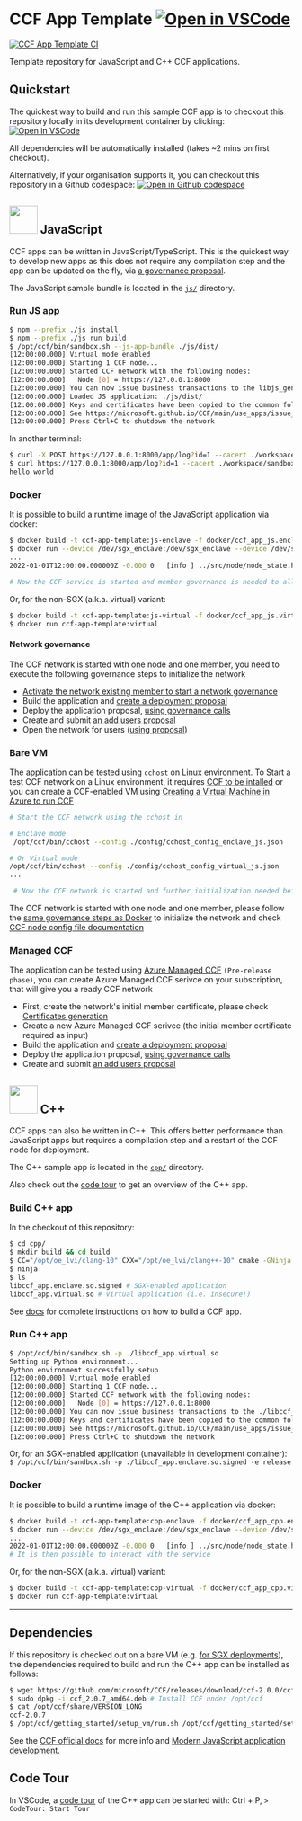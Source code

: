 # CCF App Template [![Open in VSCode](https://img.shields.io/static/v1?label=Open+in&message=VSCode&logo=visualstudiocode&color=007ACC&logoColor=007ACC&labelColor=2C2C32)](https://vscode.dev/redirect?url=vscode://ms-vscode-remote.remote-containers/cloneInVolume?url=https://github.com/microsoft/ccf-app-template)

[![CCF App Template CI](https://github.com/microsoft/ccf-app-template/actions/workflows/ci.yml/badge.svg)](https://github.com/microsoft/ccf-app-template/actions/workflows/ci.yml)

Template repository for JavaScript and C++ CCF applications.

## Quickstart

The quickest way to build and run this sample CCF app is to checkout this repository locally in its development container by clicking: 
[![Open in VSCode](https://img.shields.io/static/v1?label=Open+in&message=VSCode&logo=visualstudiocode&color=007ACC&logoColor=007ACC&labelColor=2C2C32)](https://vscode.dev/redirect?url=vscode://ms-vscode-remote.remote-containers/cloneInVolume?url=https://github.com/microsoft/ccf-app-template)

All dependencies will be automatically installed (takes ~2 mins on first checkout).

Alternatively, if your organisation supports it, you can checkout this repository in a Github codespace: [![Open in Github codespace](https://img.shields.io/static/v1?label=Open+in&message=GitHub+codespace&logo=github&color=2F363D&logoColor=white&labelColor=2C2C32)](https://github.com/codespaces/new?hide_repo_select=true&ref=main&repo=496290904&machine=basicLinux32gb&devcontainer_path=.devcontainer.json&location=WestEurope)

## <img src="https://user-images.githubusercontent.com/42961061/191275583-88e00f94-73aa-4d66-9786-047987eb9fa9.png" height=50px> </img> JavaScript

CCF apps can be written in JavaScript/TypeScript. This is the quickest way to develop new apps as this does not require any compilation step and the app can be updated on the fly, via [a governance proposal](https://microsoft.github.io/CCF/main/build_apps/js_app_bundle.html#deployment).

The JavaScript sample bundle is located in the [`js/`](js/) directory.

### Run JS app

```bash
$ npm --prefix ./js install
$ npm --prefix ./js run build
$ /opt/ccf/bin/sandbox.sh --js-app-bundle ./js/dist/
[12:00:00.000] Virtual mode enabled
[12:00:00.000] Starting 1 CCF node...
[12:00:00.000] Started CCF network with the following nodes:
[12:00:00.000]   Node [0] = https://127.0.0.1:8000
[12:00:00.000] You can now issue business transactions to the libjs_generic application
[12:00:00.000] Loaded JS application: ./js/dist/
[12:00:00.000] Keys and certificates have been copied to the common folder: /workspaces/ccf-app-template/workspace/sandbox_common
[12:00:00.000] See https://microsoft.github.io/CCF/main/use_apps/issue_commands.html for more information
[12:00:00.000] Press Ctrl+C to shutdown the network
```

In another terminal:

```bash
$ curl -X POST https://127.0.0.1:8000/app/log?id=1 --cacert ./workspace/sandbox_common/service_cert.pem -H "Content-Type: application/json" --data '{"msg": "hello world"}'
$ curl https://127.0.0.1:8000/app/log?id=1 --cacert ./workspace/sandbox_common/service_cert.pem
hello world
```

### Docker

It is possible to build a runtime image of the JavaScript application via docker:

```bash
$ docker build -t ccf-app-template:js-enclave -f docker/ccf_app_js.enclave .
$ docker run --device /dev/sgx_enclave:/dev/sgx_enclave --device /dev/sgx_provision:/dev/sgx_provision -v /dev/sgx:/dev/sgx ccf-app-template:js-enclave
...
2022-01-01T12:00:00.000000Z -0.000 0   [info ] ../src/node/node_state.h:1790        | Network TLS connections now accepted

# Now the CCF service is started and member governance is needed to allow trusted users to interact with the deployed application
```

Or, for the non-SGX (a.k.a. virtual) variant:

```bash
$ docker build -t ccf-app-template:js-virtual -f docker/ccf_app_js.virtual .
$ docker run ccf-app-template:virtual
```

#### Network governance

The CCF network is started with one node and one member, you need to execute the following governance steps to initialize the network

- [Activate the network existing member to start a network governance](https://microsoft.github.io/CCF/main/governance/adding_member.html#activating-a-new-member)
- Build the application and [create a deployment proposal](https://microsoft.github.io/CCF/main/build_apps/js_app_bundle.html#deployment)
- Deploy the application proposal, [using governance calls](https://microsoft.github.io/CCF/main/governance/proposals.html#submitting-a-new-proposal)
- Create and submit [an add users proposal](https://microsoft.github.io/CCF/main/governance/open_network.html#adding-users)
- Open the network for users ([using proposal](https://microsoft.github.io/CCF/main/governance/open_network.html#opening-the-network))

### Bare VM

The application can be tested using `cchost` on Linux environment.
To Start a test CCF network on a Linux environment, it requires [CCF to be intalled](https://microsoft.github.io/CCF/main/build_apps/install_bin.html) or you can create a CCF-enabled VM using [Creating a Virtual Machine in Azure to run CCF](https://github.com/microsoft/CCF/blob/main/getting_started/azure_vm/README.md)

```bash
# Start the CCF network using the cchost in

# Enclave mode
 /opt/ccf/bin/cchost --config ./config/cchost_config_enclave_js.json

# Or Virtual mode
/opt/ccf/bin/cchost --config ./config/cchost_config_virtual_js.json
...

 # Now the CCF network is started and further initialization needed before the interaction with the service
```

The CCF network is started with one node and one member, please follow the [same governance steps as Docker](#network-governance) to initialize the network and check [CCF node config file documentation](https://microsoft.github.io/CCF/main/operations/configuration.html)


### Managed CCF

The application can be tested using [Azure Managed CCF](https://techcommunity.microsoft.com/t5/azure-confidential-computing/microsoft-introduces-preview-of-azure-managed-confidential/ba-p/3648986) ``(Pre-release phase)``, you can create Azure Managed CCF serivce on your subscription, that will give you a ready CCF network

- First, create the network's initial member certificate, please check [Certificates generation](https://microsoft.github.io/CCF/release/3.x/governance/adding_member.html)
- Create a new Azure Managed CCF serivce (the initial member certificate required as input)
- Build the application and [create a deployment proposal](https://microsoft.github.io/CCF/main/build_apps/js_app_bundle.html#deployment)
- Deploy the application proposal, [using governance calls](https://microsoft.github.io/CCF/main/governance/proposals.html#creating-a-proposal)
- Create and submit [an add users proposal](https://microsoft.github.io/CCF/main/governance/proposals.html#creating-a-proposal)

## <img src="https://user-images.githubusercontent.com/42961061/191275172-24269bf0-bb9c-402d-8900-2d589582a781.png" height=50px></img> C++ 

CCF apps can also be written in C++. This offers better performance than JavaScript apps but requires a compilation step and a restart of the CCF node for deployment.

The C++ sample app is located in the [`cpp/`](cpp/) directory.

Also check out the [code tour](#code-tour) to get an overview of the C++ app.

### Build C++ app

In the checkout of this repository:

```bash
$ cd cpp/
$ mkdir build && cd build
$ CC="/opt/oe_lvi/clang-10" CXX="/opt/oe_lvi/clang++-10" cmake -GNinja ..
$ ninja
$ ls
libccf_app.enclave.so.signed # SGX-enabled application
libccf_app.virtual.so # Virtual application (i.e. insecure!)
```

See [docs](https://microsoft.github.io/CCF/main/build_apps) for complete instructions on how to build a CCF app.

### Run C++ app

```bash
$ /opt/ccf/bin/sandbox.sh -p ./libccf_app.virtual.so
Setting up Python environment...
Python environment successfully setup
[12:00:00.000] Virtual mode enabled
[12:00:00.000] Starting 1 CCF node...
[12:00:00.000] Started CCF network with the following nodes:
[12:00:00.000]   Node [0] = https://127.0.0.1:8000
[12:00:00.000] You can now issue business transactions to the ./libccf_app.virtual.so application
[12:00:00.000] Keys and certificates have been copied to the common folder: .../ccf-app-template/build/workspace/sandbox_common
[12:00:00.000] See https://microsoft.github.io/CCF/main/use_apps/issue_commands.html for more information
[12:00:00.000] Press Ctrl+C to shutdown the network
```

Or, for an SGX-enabled application (unavailable in development container): `$ /opt/ccf/bin/sandbox.sh -p ./libccf_app.enclave.so.signed -e release`

### Docker

It is possible to build a runtime image of the C++ application via docker:

```bash
$ docker build -t ccf-app-template:cpp-enclave -f docker/ccf_app_cpp.enclave .
$ docker run --device /dev/sgx_enclave:/dev/sgx_enclave --device /dev/sgx_provision:/dev/sgx_provision -v /dev/sgx:/dev/sgx ccf-app-template:cpp-enclave
...
2022-01-01T12:00:00.000000Z -0.000 0   [info ] ../src/node/node_state.h:1790        | Network TLS connections now accepted
# It is then possible to interact with the service
```

Or, for the non-SGX (a.k.a. virtual) variant:

```bash
$ docker build -t ccf-app-template:cpp-virtual -f docker/ccf_app_cpp.virtual .
$ docker run ccf-app-template:virtual
```

---

## Dependencies

If this repository is checked out on a bare VM (e.g. [for SGX deployments](https://docs.microsoft.com/en-us/azure/confidential-computing/quick-create-portal)), the dependencies required to build and run the C++ app can be installed as follows:

```bash
$ wget https://github.com/microsoft/CCF/releases/download/ccf-2.0.0/ccf_2.0.7_amd64.deb
$ sudo dpkg -i ccf_2.0.7_amd64.deb # Install CCF under /opt/ccf
$ cat /opt/ccf/share/VERSION_LONG
ccf-2.0.7
$ /opt/ccf/getting_started/setup_vm/run.sh /opt/ccf/getting_started/setup_vm/app-dev.yml # Install dependencies
```

See the [CCF official docs](https://microsoft.github.io/CCF/main/build_apps/install_bin.html#install-ccf) for more info and [Modern JavaScript application development](https://microsoft.github.io/CCF/main/build_apps/js_app_bundle.html).

## Code Tour

In VSCode, a [code tour](https://marketplace.visualstudio.com/items?itemName=vsls-contrib.codetour) of the C++ app can be started with: Ctrl + P, `> CodeTour: Start Tour`
